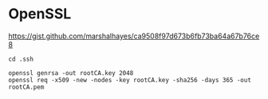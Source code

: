 # OpenSSL

https://gist.github.com/marshalhayes/ca9508f97d673b6fb73ba64a67b76ce8

```shell
cd .ssh

openssl genrsa -out rootCA.key 2048
openssl req -x509 -new -nodes -key rootCA.key -sha256 -days 365 -out rootCA.pem
```
